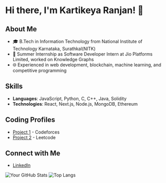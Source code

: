 # Hi there, I'm Kartikeya Ranjan! 👋

## About Me
- 🎓 B.Tech in Information Technology from National Institute of Technology Karnataka, Surathkal(NITK)
- 💼 Summer Internship as Software Developer Intern at Jio Platforms Limited, worked on Knowledge Graphs
- 🌐 Experienced in web development, blockchain, machine learning, and competitive programming

## Skills
- **Languages**: JavaScript, Python, C, C++, Java, Solidity
- **Technologies**: React, Next.js, Node.js, MongoDB, Ethereum

## Coding Profiles
- [Project 1]([https://github.com/your-github-username/project1](https://codeforces.com/profile/kartikeya_r_01)) - Codeforces
- [Project 2]([https://github.com/your-github-username/project2](https://leetcode.com/u/kartikeyaranjan01/)) - Leetcode

## Connect with Me
- [LinkedIn]([https://www.linkedin.com/in/your-linkedin-profile](https://www.linkedin.com/in/kartikeya-ranjan-845693201/))

![Your GitHub Stats](https://github-readme-stats.vercel.app/api?username=your-github-username&show_icons=true&theme=radical)
![Top Langs](https://github-readme-stats.vercel.app/api/top-langs/?username=your-github-username&layout=compact&theme=radical)
